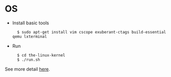 # OS

* Install basic tools

       	$ sudo apt-get install vim cscope exuberant-ctags build-essential qemu lxterminal
* Run

		$ cd the-linux-kernel
		$ ./run.sh
		
See more detail [here](https://github.com/MrDuGitHub/OS/blob/master/report.pdf).
